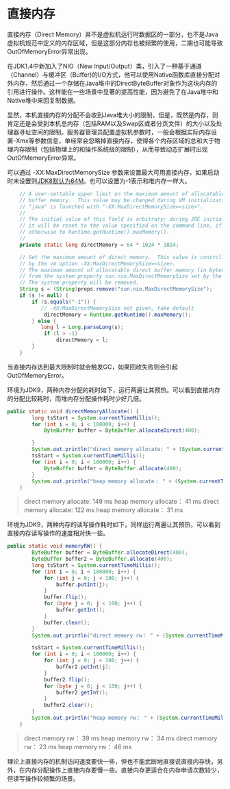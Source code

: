 # 直接内存

直接内存（Direct Memory）并不是虚拟机运行时数据区的一部分，也不是Java虚拟机规范中定义的内存区域，但是这部分内存也被频繁的使用，二期也可能导致OutOfMemoryError异常出现。

在JDK1.4中新加入了NIO（New Input/Output）类，引入了一种基于通道（Channel）与缓冲区（Buffer)的I/O方式，他可以使用Native函数库直接分配对外内存，然后通过一个存储在Java堆中的DirectByteBuffer对象作为这块内存的引用进行操作。这样能在一些场景中显著的提高性能，因为避免了在Java堆中和Native堆中来回复制数据。

显然，本机直接内存的分配不会收到Java堆大小的限制，但是，既然是内存，则肯定还是会受到本机总内存（包括RAM以及Swap区或者分页文件）的大小以及处理器寻址空间的限制。服务器管理员配置虚拟机参数时，一般会根据实际内存设置-Xmx等参数信息，单经常会忽略掉直接内存，使得各个内存区域的总和大于物理内存限制（包括物理上的和操作系统级的限制），从而导致动态扩展时出现OutOfMemoryError异常。

可以通过 -XX:MaxDirectMemorySize 参数来设置最大可用直接内存，如果启动时未设置则[JDK8默认为64M](https://github.com/frohoff/jdk8u-dev-jdk/blob/master/src/share/classes/sun/misc/VM.java#L186)。也可以设置为-1表示和堆内存一样大。
```java
    // A user-settable upper limit on the maximum amount of allocatable direct
    // buffer memory.  This value may be changed during VM initialization if
    // "java" is launched with "-XX:MaxDirectMemorySize=<size>".
    //
    // The initial value of this field is arbitrary; during JRE initialization
    // it will be reset to the value specified on the command line, if any,
    // otherwise to Runtime.getRuntime().maxMemory().
    //
    private static long directMemory = 64 * 1024 * 1024;

    // Set the maximum amount of direct memory.  This value is controlled
    // by the vm option -XX:MaxDirectMemorySize=<size>.
    // The maximum amount of allocatable direct buffer memory (in bytes)
    // from the system property sun.nio.MaxDirectMemorySize set by the VM.
    // The system property will be removed.
    String s = (String)props.remove("sun.nio.MaxDirectMemorySize");
    if (s != null) {
        if (s.equals("-1")) {
           // -XX:MaxDirectMemorySize not given, take default
            directMemory = Runtime.getRuntime().maxMemory();
        } else {
           long l = Long.parseLong(s);
            if (l > -1)
                directMemory = l;
        }
    }
```
当直接内存达到最大限制时就会触发GC，如果回收失败则会引起OutOfMemoryError。


环境为JDK9，两种内存分配的耗时如下，运行两遍让其预热。可以看到直接内存的分配比较耗时，而堆内存分配操作耗时少好几倍。

```java
public static void directMemoryAllocate() {
		long tsStart = System.currentTimeMillis();
		for (int i = 0; i < 100000; i++) {
			ByteBuffer buffer = ByteBuffer.allocateDirect(400);

		}
		System.out.println("direct memory allocate: " + (System.currentTimeMillis() - tsStart) + " ms");
		tsStart = System.currentTimeMillis();
		for (int i = 0; i < 100000; i++) {
			ByteBuffer buffer = ByteBuffer.allocate(400);
		}
		System.out.println("heap memory allocate： " + (System.currentTimeMillis() - tsStart) + " ms");
	}

```

> direct memory allocate: 149 ms
> heap memory allocate： 41 ms
> direct memory allocate: 122 ms
> heap memory allocate： 31 ms

环境为JDK9，两种内存的读写操作耗时如下，同样运行两遍让其预热，可以看到直接内存读写操作的速度相对快一些。

```java
public static void memoryRW() {
		ByteBuffer buffer = ByteBuffer.allocateDirect(400);
		ByteBuffer buffer2 = ByteBuffer.allocate(400);
		long tsStart = System.currentTimeMillis();
		for (int i = 0; i < 100000; i++) {
			for (int j = 0; j < 100; j++) {
				buffer.putInt(j);
			}
			buffer.flip();
			for (byte j = 0; j < 100; j++) {
				buffer.getInt();
			}
			buffer.clear();
		}
		System.out.println("direct memory rw： " + (System.currentTimeMillis() - tsStart) + " ms");

		tsStart = System.currentTimeMillis();
		for (int i = 0; i < 100000; i++) {
			for (int j = 0; j < 100; j++) {
				buffer2.putInt(j);
			}
			buffer2.flip();
			for (byte j = 0; j < 100; j++) {
				buffer2.getInt();
			}
			buffer2.clear();
		}
		System.out.println("heap memory rw： " + (System.currentTimeMillis() - tsStart) + " ms");
	}

```
> direct memory rw： 39 ms
> heap memory rw： 34 ms
> direct memory rw： 23 ms
> heap memory rw： 46 ms

理论上直接内存的机制访问速度要快一些，但也不能武断地直接说直接内存快，另外，在内存分配操作上直接内存要慢一些。直接内存更适合在内存申请次数较少，但读写操作较频繁的场景。

